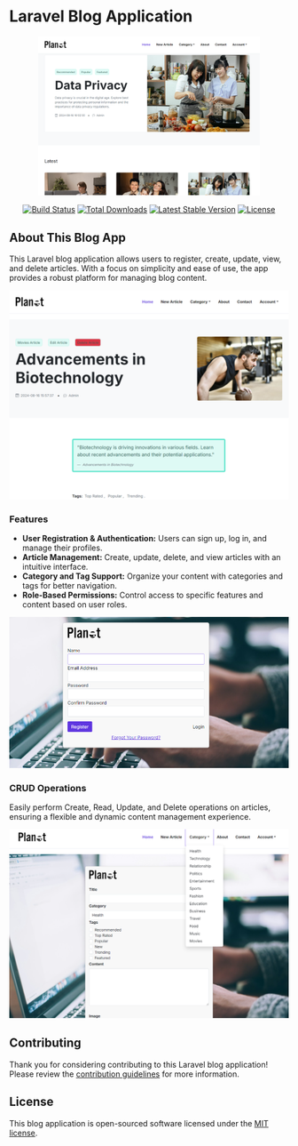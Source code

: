 # Laravel Blog Application

<p align="center">
    <a href="https://laravel.com" target="_blank">
        <img src="resources/images/Screenshot 2024-08-16 225301.png" width="400" alt="Laravel Logo">
    </a>
</p>

<p align="center">
<a href="https://github.com/laravel/framework/actions"><img src="https://github.com/laravel/framework/workflows/tests/badge.svg" alt="Build Status"></a>
<a href="https://packagist.org/packages/laravel/framework"><img src="https://img.shields.io/packagist/dt/laravel/framework" alt="Total Downloads"></a>
<a href="https://packagist.org/packages/laravel/framework"><img src="https://img.shields.io/packagist/v/laravel/framework" alt="Latest Stable Version"></a>
<a href="https://packagist.org/packages/laravel/framework"><img src="https://img.shields.io/packagist/l/laravel/framework" alt="License"></a>
</p>

## About This Blog App

This Laravel blog application allows users to register, create, update, view, and delete articles. With a focus on simplicity and ease of use, the app provides a robust platform for managing blog content.

<p align="center">
     <img src="resources/images/Screenshot 2024-08-16 225348.png" alt="CRUD Operations Screenshot">
</p>

### Features

- **User Registration & Authentication:** Users can sign up, log in, and manage their profiles.
- **Article Management:** Create, update, delete, and view articles with an intuitive interface.
- **Category and Tag Support:** Organize your content with categories and tags for better navigation.
- **Role-Based Permissions:** Control access to specific features and content based on user roles.

<p align="center">
    <img src="resources/images/Screenshot 2024-08-17 002746.png" alt="Article Editor Screenshot">
</p>

### CRUD Operations

Easily perform Create, Read, Update, and Delete operations on articles, ensuring a flexible and dynamic content management experience.

<p align="center">
    <img src="resources/images/Screenshot 2024-08-16 225418.png" alt="CRUD Operations Screenshot">      
</p>

## Contributing

Thank you for considering contributing to this Laravel blog application! Please review the [contribution guidelines](https://laravel.com/docs/contributions) for more information.

## License

This blog application is open-sourced software licensed under the [MIT license](https://opensource.org/licenses/MIT).
